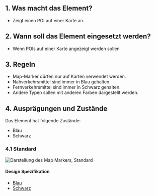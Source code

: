 ## 1. Was macht das Element?
*   Zeigt einen POI auf einer Karte an.

## 2. Wann soll das Element eingesetzt werden?
*   Wenn POIs auf einer Karte angezeigt werden sollen

## 3. Regeln
*   Map-Marker dürfen nur auf Karten verwendet werden.
*   Nahverkehrsmittel sind immer in Blau gehalten.
*   Fernverkehrsmittel sind immer in Schwarz gehalten.
*   Andere Typen sollen mit anderen Farben dargestellt werden.

## 4. Ausprägungen und Zustände
Das Element hat folgende Zustände:
*   Blau
*   Schwarz

### 4.1 Standard
![Darstellung des Map Markers, Standard](https://raw.githubusercontent.com/sbb-design-systems/design-system-mobile-documentation/master/documentation/elements/map-marker/images/ME23_Standard.png 'class: image')

#### Design Spezifikation
*   [Blau](https://sbb.invisionapp.com/d/main#/console/14051805/313167035/inspect)
*   [Schwarz](https://sbb.invisionapp.com/d/main#/console/14051805/313167036/inspect)